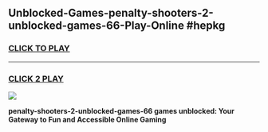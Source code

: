 
## Unblocked-Games-penalty-shooters-2-unblocked-games-66-Play-Online #hepkg
<h3>
<a href="https://news.freeplayer.one?title=penalty-shooters-2-unblocked-games-66&ref=3">CLICK TO PLAY</a></h3>
<hr>

<h3>
<a href="https://news.freeplayer.one?title=penalty-shooters-2-unblocked-games-66&ref=3">CLICK 2 PLAY</a>
  
</h3>

<a href="https://news.freeplayer.one?title=penalty-shooters-2-unblocked-games-66&ref=3"><img src="https://clearcache.store/games.png"></a>


**penalty-shooters-2-unblocked-games-66 games unblocked: Your Gateway to Fun and Accessible Online Gaming**
